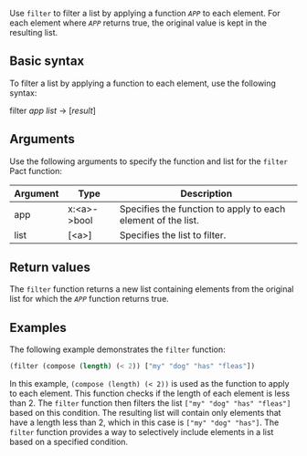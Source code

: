 Use `filter` to filter a list by applying a function *`APP`* to each element. For each element where *`APP`* returns true, the original value is kept in the resulting list.

## Basic syntax

To filter a list by applying a function to each element, use the following syntax:

filter *app* *list* -> [*result*]

## Arguments

Use the following arguments to specify the function and list for the `filter` Pact function:

| Argument | Type       | Description                                 |
|----------|------------|---------------------------------------------|
| app      | x:\<a>->bool| Specifies the function to apply to each element of the list. |
| list     | [\<a>]     | Specifies the list to filter.               |

## Return values

The `filter` function returns a new list containing elements from the original list for which the *`APP`* function returns true.

## Examples

The following example demonstrates the `filter` function:

```lisp
(filter (compose (length) (< 2)) ["my" "dog" "has" "fleas"])
```

In this example, `(compose (length) (< 2))` is used as the function to apply to each element. This function checks if the length of each element is less than 2. The `filter` function then filters the list `["my" "dog" "has" "fleas"]` based on this condition. The resulting list will contain only elements that have a length less than 2, which in this case is `["my" "dog" "has"]`. The `filter` function provides a way to selectively include elements in a list based on a specified condition.
